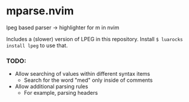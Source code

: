 # mparse.nvim

lpeg based parser -> highlighter for m in nvim

Includes a (slower) version of LPEG in this repository. Install `$ luarocks install lpeg` to use that.

### TODO:

- Allow searching of values within different syntax items
  - Search for the word "med" only inside of comments
- Allow additional parsing rules
  - For example, parsing headers
